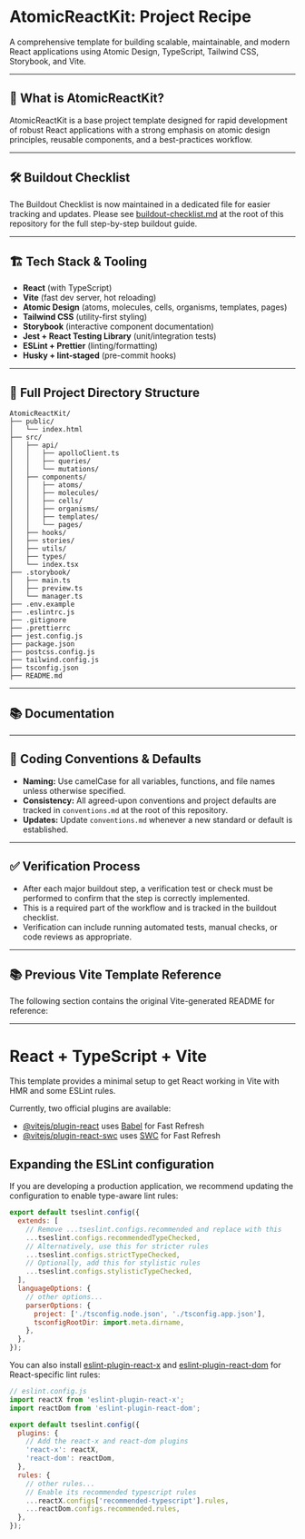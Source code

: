 # AtomicReactKit: Project Recipe

A comprehensive template for building scalable, maintainable, and modern React applications using Atomic Design, TypeScript, Tailwind CSS, Storybook, and Vite.

---

## 🚀 What is AtomicReactKit?

AtomicReactKit is a base project template designed for rapid development of robust React applications with a strong emphasis on atomic design principles, reusable components, and a best-practices workflow.

---

## 🛠️ Buildout Checklist

The Buildout Checklist is now maintained in a dedicated file for easier tracking and updates. Please see [buildout-checklist.md](./buildout-checklist.md) at the root of this repository for the full step-by-step buildout guide.

---

## 🏗️ Tech Stack & Tooling

- **React** (with TypeScript)
- **Vite** (fast dev server, hot reloading)
- **Atomic Design** (atoms, molecules, cells, organisms, templates, pages)
- **Tailwind CSS** (utility-first styling)
- **Storybook** (interactive component documentation)
- **Jest + React Testing Library** (unit/integration tests)
- **ESLint + Prettier** (linting/formatting)
- **Husky + lint-staged** (pre-commit hooks)

---

## 📁 Full Project Directory Structure

```
AtomicReactKit/
├── public/
│   └── index.html
├── src/
│   ├── api/
│   │   ├── apolloClient.ts
│   │   ├── queries/
│   │   └── mutations/
│   ├── components/
│   │   ├── atoms/
│   │   ├── molecules/
│   │   ├── cells/
│   │   ├── organisms/
│   │   ├── templates/
│   │   └── pages/
│   ├── hooks/
│   ├── stories/
│   ├── utils/
│   ├── types/
│   └── index.tsx
├── .storybook/
│   ├── main.ts
│   ├── preview.ts
│   └── manager.ts
├── .env.example
├── .eslintrc.js
├── .gitignore
├── .prettierrc
├── jest.config.js
├── package.json
├── postcss.config.js
├── tailwind.config.js
├── tsconfig.json
├── README.md
```

---

## 📚 Documentation

---

## 📝 Coding Conventions & Defaults

- **Naming:** Use camelCase for all variables, functions, and file names unless otherwise specified.
- **Consistency:** All agreed-upon conventions and project defaults are tracked in `conventions.md` at the root of this repository.
- **Updates:** Update `conventions.md` whenever a new standard or default is established.

---

## ✅ Verification Process

- After each major buildout step, a verification test or check must be performed to confirm that the step is correctly implemented.
- This is a required part of the workflow and is tracked in the buildout checklist.
- Verification can include running automated tests, manual checks, or code reviews as appropriate.

---

## 📚 Previous Vite Template Reference

The following section contains the original Vite-generated README for reference:

---

# React + TypeScript + Vite

This template provides a minimal setup to get React working in Vite with HMR and some ESLint rules.

Currently, two official plugins are available:

- [@vitejs/plugin-react](https://github.com/vitejs/vite-plugin-react/blob/main/packages/plugin-react) uses [Babel](https://babeljs.io/) for Fast Refresh
- [@vitejs/plugin-react-swc](https://github.com/vitejs/vite-plugin-react/blob/main/packages/plugin-react-swc) uses [SWC](https://swc.rs/) for Fast Refresh

## Expanding the ESLint configuration

If you are developing a production application, we recommend updating the configuration to enable type-aware lint rules:

```js
export default tseslint.config({
  extends: [
    // Remove ...tseslint.configs.recommended and replace with this
    ...tseslint.configs.recommendedTypeChecked,
    // Alternatively, use this for stricter rules
    ...tseslint.configs.strictTypeChecked,
    // Optionally, add this for stylistic rules
    ...tseslint.configs.stylisticTypeChecked,
  ],
  languageOptions: {
    // other options...
    parserOptions: {
      project: ['./tsconfig.node.json', './tsconfig.app.json'],
      tsconfigRootDir: import.meta.dirname,
    },
  },
});
```

You can also install [eslint-plugin-react-x](https://github.com/Rel1cx/eslint-react/tree/main/packages/plugins/eslint-plugin-react-x) and [eslint-plugin-react-dom](https://github.com/Rel1cx/eslint-react/tree/main/packages/plugins/eslint-plugin-react-dom) for React-specific lint rules:

```js
// eslint.config.js
import reactX from 'eslint-plugin-react-x';
import reactDom from 'eslint-plugin-react-dom';

export default tseslint.config({
  plugins: {
    // Add the react-x and react-dom plugins
    'react-x': reactX,
    'react-dom': reactDom,
  },
  rules: {
    // other rules...
    // Enable its recommended typescript rules
    ...reactX.configs['recommended-typescript'].rules,
    ...reactDom.configs.recommended.rules,
  },
});
```

